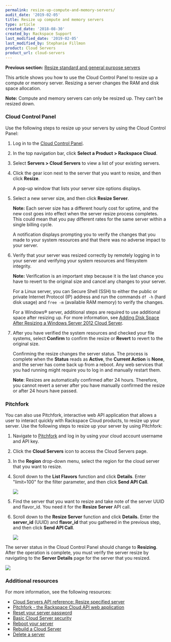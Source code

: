 ```yaml
---
permalink: resize-up-compute-and-memory-servers/
audit_date: '2019-02-05'
title: Resize up compute and memory servers
type: article
created_date: '2018-08-30'
created_by: Rackspace Support
last_modified_date: '2019-02-05'
last_modified_by: Stephanie Fillmon
product: Cloud Servers
product_url: cloud-servers
---
```


**Previous section:** [Resize standard and general purpose servers](/how-to/resize-standard-and-general-purpose-servers/)

This article shows you how to use the Cloud Control Panel to resize up a
compute or memory server. Resizing a server changes the RAM and disk space
allocation.

**Note:** Compute and memory servers can only be resized up. They can’t be
resized down.

### Cloud Control Panel

Use the following steps to resize up your servers by using the Cloud
Control Panel:

1. Log in to the [Cloud Control Panel](https://login.rackspace.com).

2. In the top navigation bar, click **Select a Product > Rackspace Cloud**.

3. Select **Servers > Cloud Servers** to view a list of your existing servers.

4. Click the gear icon next to the server that you want to resize, and then
   click **Resize**.

   A pop-up window that lists your server size options displays.

5. Select a new server size, and then click **Resize Server**.

   **Note:** Each server size has a different hourly cost for uptime, and the
   new cost goes into effect when the server resize process completes. This
   could mean that you pay different rates for the same server within a single
   billing cycle.

   A notification displays prompting you to verify the changes that you made to
   your system resources and that there was no adverse impact to your server.

6. Verify that your server was resized correctly by remotely logging in to
   your server and verifying your system resources and filesystem integrity.

   **Note:** Verification is an important step because it is the last chance
   you have to revert to the original size and cancel any changes to your
   server.

   For a Linux server, you can Secure Shell (SSH) to either the public or
   private Internet Protocol (IP) address and run the commands `df -h` (hard
   disk usage) and `free -m` (available RAM memory) to verify the changes.

   For a Windows&reg; server, additional steps are required to use additional
   space after resizing up. For more information, see [Adding Disk Space After
   Resizing a Windows Server 2012 Cloud
   Server](/how-to/adding-disk-space-after-resizing-a-windows-server-2012-cloud-server).

7. After you have verified the system resources and checked your file systems,
   select **Confirm** to confirm the resize or **Revert** to revert to the
   original size.

   Confirming the resize changes the server status. The process is complete
   when the **Status** reads as **Active**, the **Current Action** is
   **None**, and the server has come back up from a reboot. Any web services
   that you had running might require you to log in and manually restart them.

   **Note**: Resizes are automatically confirmed after 24 hours. Therefore,
   you cannot revert a server after you have manually confirmed the resize or
   after 24 hours have passed.

### Pitchfork

You can also use Pitchfork, interactive web API application that allows a user
to interact quickly with Rackspace Cloud products, to resize up your server.
Use the following steps to resize up your server by using Pitchfork:

1. Navigate to [Pitchfork](https://pitchfork.rax.io/) and log in by using
   your cloud account username and API key.

2. Click the **Cloud Servers** icon to access the Cloud Servers page.

3. In the **Region** drop-down menu, select the region for the cloud server
   that you want to resize.

4. Scroll down to the **List Flavors** function and click **Details**. Enter
   "limit=100" for the filter parameter, and then click **Send API Call**.

   <img src="{% asset_path cloud-servers/resize-up-compute-and-memory-servers/pitchfork-list-flavors.png %}" />

5. Find the server that you want to resize and take note of the server
   UUID and flavor_id. You need it for the **Resize Server** API call.

6. Scroll down to the **Resize Server** function and click **Details.** Enter
   the **server_id** (UUID) and **flavor_id** that you gathered in the previous
   step, and then click **Send API Call**.

   <img src="{% asset_path cloud-servers/resize-up-compute-and-memory-servers/pitchfork-resize-server.png %}" />

The server status in the Cloud Control Panel should change to **Resizing**.
After the operation is complete, you must verify the server resize by
navigating to the **Server Details** page for the server that you resized.

<img src="{% asset_path cloud-servers/resize-up-compute-and-memory-servers/pitchfork-verify-resize.png %}" />


### Additional resources

For more information, see the following resources:

- [Cloud Servers API reference: Resize specified server](https://developer.rackspace.com/docs/cloud-servers/v2/api-reference/svr-basic-operations/#resize-specified-server)
- [Pitchfork - the Rackspace Cloud API web application](/how-to/pitchfork-the-rackspace-cloud-api-web-application)
- [Reset your server password](/how-to/reset-your-server-password)
- [Basic Cloud Server security](/how-to/basic-cloud-server-security)
- [Reboot your server](/how-to/reboot-your-server)
- [Rebuild a Cloud Server](/how-to/rebuild-a-cloud-server)
- [Delete a server](/how-to/delete-a-server)
